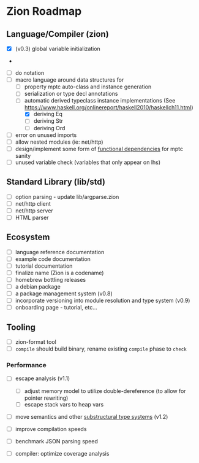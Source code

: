 # Zion Roadmap

## Language/Compiler (zion)

- [x] (v0.3) global variable initialization
- 
- [ ] do notation
- [ ] macro language around data structures for
  - [ ] property mptc auto-class and instance generation
  - [ ] serialization or type decl annotations
  - [ ] automatic derived typeclass instance implementations (See https://www.haskell.org/onlinereport/haskell2010/haskellch11.html)
    - [x] deriving Eq
    - [ ] deriving Str
    - [ ] deriving Ord
- [ ] error on unused imports
- [ ] allow nested modules (ie: net/http)
- [ ] design/implement some form of [functional dependencies](https://github.com/zionlang/reference-docs/blob/master/docs/2000-jones-functional-dependencies.pdf) for mptc sanity
- [ ] unused variable check (variables that only appear on lhs)

## Standard Library (lib/std)

- [ ] option parsing - update lib/argparse.zion
- [ ] net/http client
- [ ] net/http server
- [ ] HTML parser

## Ecosystem
- [ ] language reference documentation
- [ ] example code documentation
- [ ] tutorial documentation
- [ ] finalize name (Zion is a codename)
- [ ] homebrew bottling releases
- [ ] a debian package
- [ ] a package management system (v0.8)
- [ ] incorporate versioning into module resolution and type system (v0.9)
- [ ] onboarding page - tutorial, etc...

## Tooling
- [ ] zion-format tool
- [ ] `compile` should build binary, rename existing `compile` phase to `check`

### Performance

- [ ] escape analysis (v1.1)
  - [ ] adjust memory model to utilize double-dereference (to allow for pointer rewriting)
  - [ ] escape stack vars to heap vars
- [ ] move semantics and other [substructural type systems](https://en.wikipedia.org/wiki/Substructural_type_system) (v1.2)
- [ ] improve compilation speeds
- [ ] benchmark JSON parsing speed
- [ ] compiler: optimize coverage analysis

